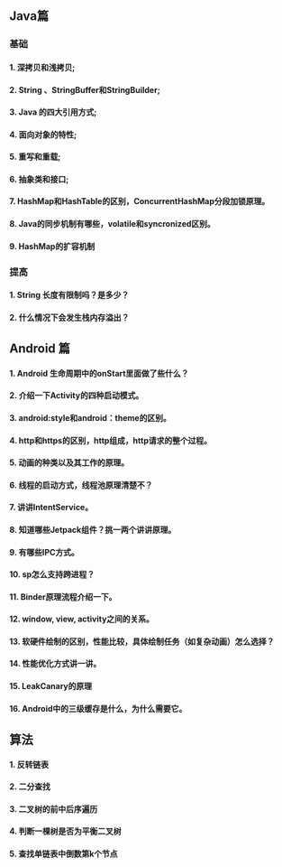 ## Java篇

### 基础

#### 1. 深拷贝和浅拷贝;

#### 2. String 、StringBuffer和StringBuilder;

#### 3. Java 的四大引用方式;

#### 4. 面向对象的特性;

#### 5. 重写和重载;

#### 6. 抽象类和接口;

#### 7. HashMap和HashTable的区别，ConcurrentHashMap分段加锁原理。

#### 8. Java的同步机制有哪些，volatile和syncronized区别。

#### 9. HashMap的扩容机制



### 提高

#### 1. String 长度有限制吗？是多少？

#### 2. 什么情况下会发生栈内存溢出？



## Android 篇

#### 1. Android 生命周期中的onStart里面做了些什么？

#### 2. 介绍一下Activity的四种启动模式。

#### 3. android:style和android：theme的区别。

#### 4. http和https的区别，http组成，http请求的整个过程。

#### 5. 动画的种类以及其工作的原理。

#### 6. 线程的启动方式，线程池原理清楚不？

#### 7. 讲讲IntentService。

#### 8. 知道哪些Jetpack组件？挑一两个讲讲原理。

#### 9. 有哪些IPC方式。

#### 10. sp怎么支持跨进程？

#### 11. Binder原理流程介绍一下。

#### 12. window, view, activity之间的关系。

#### 13. 软硬件绘制的区别，性能比较，具体绘制任务（如复杂动画）怎么选择？

#### 14. 性能优化方式讲一讲。

#### 15. LeakCanary的原理

#### 16. Android中的三级缓存是什么，为什么需要它。





## 算法

#### 1. 反转链表

#### 2. 二分查找

#### 3. 二叉树的前中后序遍历

#### 4. 判断一棵树是否为平衡二叉树

#### 5. 查找单链表中倒数第k个节点



